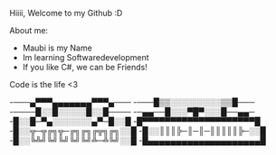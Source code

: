 Hiiii, Welcome to my Github :D         

About me:                                     
- Maubi is my Name                            
- Im learning Softwaredevelopment             
- If you like C#, we can be Friends!      
    
Code is the life <3                           

-───▄▀▀▀▄▄▄▄▄▄▄▀▀▀▄───
-───█▒▒░░░░░░░░░▒▒█───
-────█░░█░░░░░█░░█────
-─▄▄──█░░░▀█▀░░░█──▄▄─
-█░░█─▀▄░░░░░░░▄▀─█░░█
-█▀▀▀▀▀▀▀▀▀▀▀▀▀▀▀▀▀▀▀▀█
-█░░╦─╦╔╗╦─╔╗╔╗╔╦╗╔╗░░█
-█░░║║║╠─║─║─║║║║║╠─░░█
-█░░╚╩╝╚╝╚╝╚╝╚╝╩─╩╚╝░░█
-█▄▄▄▄▄▄▄▄▄▄▄▄▄▄▄▄▄▄▄▄█
